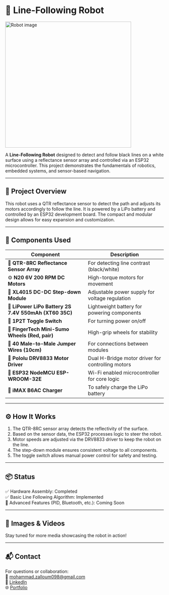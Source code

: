 # 🤖 Line-Following Robot

<img src="https://github.com/user-attachments/assets/4b296f53-bb9e-4348-a93a-90e985b5ab96" alt="Robot image" style="width: 400px; max-width: 100%; height: auto;" />



A **Line-Following Robot** designed to detect and follow black lines on a white surface using a reflectance sensor array and controlled via an ESP32 microcontroller. This project demonstrates the fundamentals of robotics, embedded systems, and sensor-based navigation.

---

## 📌 Project Overview

This robot uses a QTR reflectance sensor to detect the path and adjusts its motors accordingly to follow the line. It is powered by a LiPo battery and controlled by an ESP32 development board. The compact and modular design allows for easy expansion and customization.

---

## 🧰 Components Used

| Component | Description |
|----------|-------------|
| 🔘 **QTR-8RC Reflectance Sensor Array** | For detecting line contrast (black/white) |
| ⚙️ **N20 6V 200 RPM DC Motors** | High-torque motors for movement |
| 🔋 **XL4015 DC-DC Step-down Module** | Adjustable power supply for voltage regulation |
| 🔋 **LiPower LiPo Battery 2S 7.4V 550mAh (XT60 35C)** | Lightweight battery for powering components |
| 🔌 **1P2T Toggle Switch** | For turning power on/off |
| 🛞 **FingerTech Mini-Sumo Wheels (Red, pair)** | High-grip wheels for stability |
| 🧵 **40 Male-to-Male Jumper Wires (10cm)** | For connections between modules |
| 🔄 **Pololu DRV8833 Motor Driver** | Dual H-Bridge motor driver for controlling motors |
| 📡 **ESP32 NodeMCU ESP-WROOM-32E** | Wi-Fi enabled microcontroller for core logic |
| 🔌 **iMAX B6AC Charger** | To safely charge the LiPo battery |

---

## ⚙️ How It Works

1. The QTR-8RC sensor array detects the reflectivity of the surface.
2. Based on the sensor data, the ESP32 processes logic to steer the robot.
3. Motor speeds are adjusted via the DRV8833 driver to keep the robot on the line.
4. The step-down module ensures consistent voltage to all components.
5. The toggle switch allows manual power control for safety and testing.

---

## 📦 Status

✅ Hardware Assembly: Completed  
✅ Basic Line Following Algorithm: Implemented  
🔧 Advanced Features (PID, Bluetooth, etc.): Coming Soon

---

## 📸 Images & Videos

Stay tuned for more media showcasing the robot in action!

---

## 📬 Contact

For questions or collaboration:  
📧 mohammad.zalloum098@gmail.com  
🔗 [LinkedIn](https://www.linkedin.com/in/mohammad-zalloum-36158323b/)  
🌐 [Portfolio](https://mohammadzalloum.dev)

